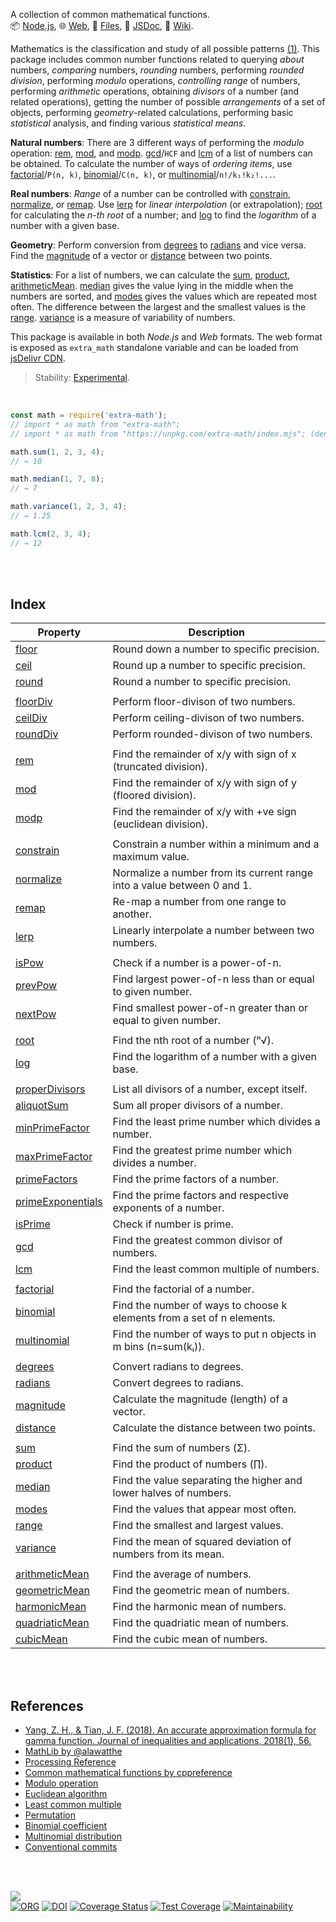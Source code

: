 A collection of common mathematical functions.<br>
📦 [Node.js](https://www.npmjs.com/package/extra-math),
🌐 [Web](https://www.npmjs.com/package/extra-math.web),
📜 [Files](https://unpkg.com/extra-math/),
📰 [JSDoc](https://nodef.github.io/extra-math/),
📘 [Wiki](https://github.com/nodef/extra-math/wiki/).

Mathematics is the classification and study of all possible patterns [(1)]. This
package includes common number functions related to querying *about* numbers,
*comparing* numbers, *rounding* numbers, performing *rounded division*,
performing *modulo* operations, *controlling range* of numbers, performing
*arithmetic* operations, obtaining *divisors* of a number (and related
operations), getting the number of possible *arrangements* of a set of objects,
performing *geometry*-related calculations, performing basic *statistical*
analysis, and finding various *statistical means*.

**Natural numbers**: There are 3 different ways of performing the *modulo*
operation: [rem], [mod], and [modp]. [gcd]/`HCF` and [lcm] of a list of numbers
can be obtained. To calculate the number of ways of *ordering items*, use
[factorial]/`P(n, k)`, [binomial]/`C(n, k)`, or [multinomial]/`n!/k₁!k₂!...`.

**Real numbers**: *Range* of a number can be controlled with [constrain],
[normalize], or [remap]. Use [lerp] for *linear interpolation* (or extrapolation);
[root] for calculating the *n-th root* of a number; and [log] to find the
*logarithm* of a number with a given base.

**Geometry**: Perform conversion from [degrees] to [radians] and vice versa.
Find the [magnitude] of a vector or [distance] between two points.

**Statistics**: For a list of numbers, we can calculate the [sum], [product],
[arithmeticMean]. [median] gives the value lying in the middle when the numbers are
sorted, and [modes] gives the values which are repeated most often. The
difference between the largest and the smallest values is the [range].
[variance] is a measure of variability of numbers.

This package is available in both *Node.js* and *Web* formats. The web format is
exposed as `extra_math` standalone variable and can be loaded from [jsDelivr CDN].

[(1)]: https://en.wikipedia.org/wiki/Walter_Warwick_Sawyer
[jsDelivr CDN]: https://cdn.jsdelivr.net/npm/extra-math.web/index.js

> Stability: [Experimental](https://www.youtube.com/watch?v=L1j93RnIxEo).

<br>


```javascript
const math = require('extra-math');
// import * as math from "extra-math";
// import * as math from "https://unpkg.com/extra-math/index.mjs"; (deno)

math.sum(1, 2, 3, 4);
// → 10

math.median(1, 7, 8);
// → 7

math.variance(1, 2, 3, 4);
// → 1.25

math.lcm(2, 3, 4);
// → 12
```

<br>
<br>


## Index

| Property | Description |
|  ----  |  ----  |
| [floor] | Round down a number to specific precision. |
| [ceil] | Round up a number to specific precision. |
| [round] | Round a number to specific precision. |
|  |  |
| [floorDiv] | Perform floor-divison of two numbers. |
| [ceilDiv] | Perform ceiling-divison of two numbers. |
| [roundDiv] | Perform rounded-divison of two numbers. |
|  |  |
| [rem] | Find the remainder of x/y with sign of x (truncated division). |
| [mod] | Find the remainder of x/y with sign of y (floored division). |
| [modp] | Find the remainder of x/y with +ve sign (euclidean division). |
|  |  |
| [constrain] | Constrain a number within a minimum and a maximum value. |
| [normalize] | Normalize a number from its current range into a value between 0 and 1. |
| [remap] | Re-map a number from one range to another. |
| [lerp] | Linearly interpolate a number between two numbers. |
|  |  |
| [isPow] | Check if a number is a power-of-n. |
| [prevPow] | Find largest power-of-n less than or equal to given number. |
| [nextPow] | Find smallest power-of-n greater than or equal to given number. |
|  |  |
| [root] | Find the nth root of a number (ⁿ√). |
| [log] | Find the logarithm of a number with a given base. |
|  |  |
| [properDivisors] | List all divisors of a number, except itself. |
| [aliquotSum] | Sum all proper divisors of a number. |
| [minPrimeFactor] | Find the least prime number which divides a number. |
| [maxPrimeFactor] | Find the greatest prime number which divides a number. |
| [primeFactors] | Find the prime factors of a number. |
| [primeExponentials] | Find the prime factors and respective exponents of a number. |
| [isPrime] | Check if number is prime. |
| [gcd] | Find the greatest common divisor of numbers. |
| [lcm] | Find the least common multiple of numbers. |
|  |  |
| [factorial] | Find the factorial of a number. |
| [binomial] | Find the number of ways to choose k elements from a set of n elements. |
| [multinomial] | Find the number of ways to put n objects in m bins (n=sum(kᵢ)). |
|  |  |
| [degrees] | Convert radians to degrees. |
| [radians] | Convert degrees to radians. |
| [magnitude] | Calculate the magnitude (length) of a vector. |
| [distance] | Calculate the distance between two points. |
|  |  |
| [sum] | Find the sum of numbers (Σ). |
| [product] | Find the product of numbers (∏). |
| [median] | Find the value separating the higher and lower halves of numbers. |
| [modes] | Find the values that appear most often. |
| [range] | Find the smallest and largest values. |
| [variance] | Find the mean of squared deviation of numbers from its mean. |
|  |  |
| [arithmeticMean] | Find the average of numbers. |
| [geometricMean] | Find the geometric mean of numbers. |
| [harmonicMean] | Find the harmonic mean of numbers. |
| [quadriaticMean] | Find the quadriatic mean of numbers. |
| [cubicMean] | Find the cubic mean of numbers. |

<br>
<br>


## References

- [Yang, Z. H., & Tian, J. F. (2018). An accurate approximation formula for gamma function. Journal of inequalities and applications, 2018(1), 56.](https://doi.org/10.1186/s13660-018-1646-6)
- [MathLib by @alawatthe](https://github.com/alawatthe/MathLib)
- [Processing Reference](https://processing.org/reference)
- [Common mathematical functions by cppreference](https://en.cppreference.com/w/cpp/numeric/math)
- [Modulo operation](https://en.wikipedia.org/wiki/Modulo_operation)
- [Euclidean algorithm](https://en.wikipedia.org/wiki/Euclidean_algorithm)
- [Least common multiple](https://en.wikipedia.org/wiki/Least_common_multiple)
- [Permutation](https://en.wikipedia.org/wiki/Permutation)
- [Binomial coefficient](https://en.wikipedia.org/wiki/Binomial_coefficient)
- [Multinomial distribution](https://en.wikipedia.org/wiki/Multinomial_distribution)
- [Conventional commits](https://www.conventionalcommits.org/en/v1.0.0-beta.2/)

<br>
<br>


[![](https://img.youtube.com/vi/dW8Cy6WrO94/maxresdefault.jpg)](https://www.youtube.com/watch?v=dW8Cy6WrO94)<br>
[![ORG](https://img.shields.io/badge/org-nodef-green?logo=Org)](https://nodef.github.io)
[![DOI](https://zenodo.org/badge/141781770.svg)](https://zenodo.org/badge/latestdoi/141781770)
[![Coverage Status](https://coveralls.io/repos/github/nodef/extra-math/badge.svg?branch=master)](https://coveralls.io/github/nodef/extra-math?branch=master)
[![Test Coverage](https://api.codeclimate.com/v1/badges/13d7102b0273f2a77c66/test_coverage)](https://codeclimate.com/github/nodef/extra-math/test_coverage)
[![Maintainability](https://api.codeclimate.com/v1/badges/13d7102b0273f2a77c66/maintainability)](https://codeclimate.com/github/nodef/extra-math/maintainability)


[floor]: https://github.com/nodef/extra-math/wiki/floor
[ceil]: https://github.com/nodef/extra-math/wiki/ceil
[round]: https://github.com/nodef/extra-math/wiki/round
[floorDiv]: https://github.com/nodef/extra-math/wiki/floorDiv
[ceilDiv]: https://github.com/nodef/extra-math/wiki/ceilDiv
[roundDiv]: https://github.com/nodef/extra-math/wiki/roundDiv
[rem]: https://github.com/nodef/extra-math/wiki/rem
[mod]: https://github.com/nodef/extra-math/wiki/mod
[modp]: https://github.com/nodef/extra-math/wiki/modp
[constrain]: https://github.com/nodef/extra-math/wiki/constrain
[normalize]: https://github.com/nodef/extra-math/wiki/normalize
[remap]: https://github.com/nodef/extra-math/wiki/remap
[lerp]: https://github.com/nodef/extra-math/wiki/lerp
[isPow]: https://github.com/nodef/extra-math/wiki/isPow
[prevPow]: https://github.com/nodef/extra-math/wiki/prevPow
[nextPow]: https://github.com/nodef/extra-math/wiki/nextPow
[root]: https://github.com/nodef/extra-math/wiki/root
[log]: https://github.com/nodef/extra-math/wiki/log
[properDivisors]: https://github.com/nodef/extra-math/wiki/properDivisors
[aliquotSum]: https://github.com/nodef/extra-math/wiki/aliquotSum
[minPrimeFactor]: https://github.com/nodef/extra-math/wiki/minPrimeFactor
[maxPrimeFactor]: https://github.com/nodef/extra-math/wiki/maxPrimeFactor
[primeFactors]: https://github.com/nodef/extra-math/wiki/primeFactors
[primeExponentials]: https://github.com/nodef/extra-math/wiki/primeExponentials
[isPrime]: https://github.com/nodef/extra-math/wiki/isPrime
[gcd]: https://github.com/nodef/extra-math/wiki/gcd
[lcm]: https://github.com/nodef/extra-math/wiki/lcm
[factorial]: https://github.com/nodef/extra-math/wiki/factorial
[binomial]: https://github.com/nodef/extra-math/wiki/binomial
[multinomial]: https://github.com/nodef/extra-math/wiki/multinomial
[degrees]: https://github.com/nodef/extra-math/wiki/degrees
[radians]: https://github.com/nodef/extra-math/wiki/radians
[magnitude]: https://github.com/nodef/extra-math/wiki/magnitude
[distance]: https://github.com/nodef/extra-math/wiki/distance
[sum]: https://github.com/nodef/extra-math/wiki/sum
[product]: https://github.com/nodef/extra-math/wiki/product
[median]: https://github.com/nodef/extra-math/wiki/median
[modes]: https://github.com/nodef/extra-math/wiki/modes
[range]: https://github.com/nodef/extra-math/wiki/range
[variance]: https://github.com/nodef/extra-math/wiki/variance
[arithmeticMean]: https://github.com/nodef/extra-math/wiki/arithmeticMean
[geometricMean]: https://github.com/nodef/extra-math/wiki/geometricMean
[harmonicMean]: https://github.com/nodef/extra-math/wiki/harmonicMean
[quadriaticMean]: https://github.com/nodef/extra-math/wiki/quadriaticMean
[cubicMean]: https://github.com/nodef/extra-math/wiki/cubicMean
